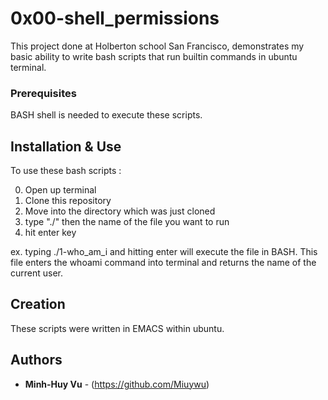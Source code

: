 # 0x00-shell_permissions

This project done at Holberton school San Francisco, demonstrates my basic ability to write bash scripts that run builtin commands in ubuntu terminal.

### Prerequisites

BASH shell is needed to execute these scripts.

## Installation & Use

To use these bash scripts :

0. Open up terminal
1. Clone this repository
2. Move into the directory which was just cloned
3. type "./" then the name of the file you want to run
4. hit enter key

ex. typing ./1-who_am_i and hitting enter will execute the file in BASH. This file enters the whoami command into terminal and returns the name of the current user.
## Creation

These scripts were written in EMACS within ubuntu.

## Authors

* **Minh-Huy Vu** - (https://github.com/Miuywu)
